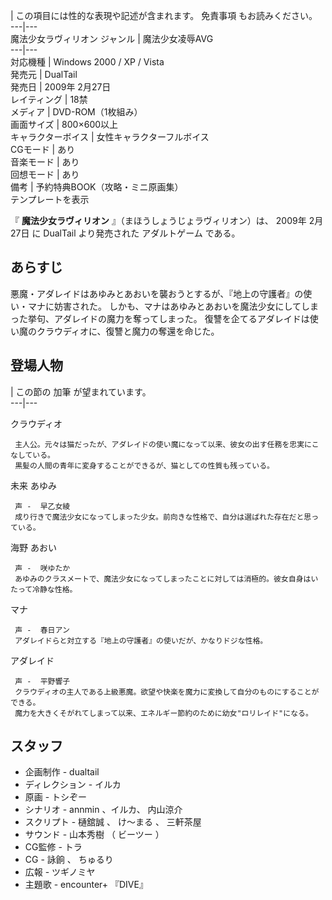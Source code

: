 |  この項目には性的な表現や記述が含まれます。  免責事項  もお読みください。  
---|---  
魔法少女ラヴィリオン  ジャンル  |  魔法少女凌辱AVG   
---|---  
対応機種  |  Windows 2000 / XP / Vista   
発売元  |  DualTail   
発売日  |  2009年  2月27日   
レイティング  |  18禁   
メディア  |  DVD-ROM（1枚組み）   
画面サイズ  |  800×600以上   
キャラクターボイス  |  女性キャラクターフルボイス   
CGモード  |  あり   
音楽モード  |  あり   
回想モード  |  あり   
備考  |  予約特典BOOK（攻略・ミニ原画集）   
テンプレートを表示  
  
『 **魔法少女ラヴィリオン** 』（まほうしょうじょラヴィリオン）は、  2009年  2月27日  に  DualTail  より発売された
アダルトゲーム  である。

##  あらすじ  

悪魔・アダレイドはあゆみとあおいを襲おうとするが、『地上の守護者』の使い・マナに妨害された。
しかも、マナはあゆみとあおいを魔法少女にしてしまった挙句、アダレイドの魔力を奪ってしまった。
復讐を企てるアダレイドは使い魔のクラウディオに、復讐と魔力の奪還を命じた。

##  登場人物  

|  この節の  加筆  が望まれています。  
---|---  
  
クラウディオ

     主人公。元々は猫だったが、アダレイドの使い魔になって以来、彼女の出す任務を忠実にこなしている。 
     黒髪の人間の青年に変身することができるが、猫としての性質も残っている。 
未来 あゆみ

     声 -  早乙女綾 
     成り行きで魔法少女になってしまった少女。前向きな性格で、自分は選ばれた存在だと思っている。 
海野 あおい

     声 -  咲ゆたか 
     あゆみのクラスメートで、魔法少女になってしまったことに対しては消極的。彼女自身はいたって冷静な性格。 
マナ

     声 -  春日アン 
     アダレイドらと対立する『地上の守護者』の使いだが、かなりドジな性格。 
アダレイド

     声 -  平野響子 
     クラウディオの主人である上級悪魔。欲望や快楽を魔力に変換して自分のものにすることができる。 
     魔力を大きくそがれてしまって以来、エネルギー節約のために幼女"ロリレイド"になる。 

##  スタッフ  

  * 企画制作 -  dualtail 
  * ディレクション - イルカ 
  * 原画 -  トシぞー 
  * シナリオ -  annmin  、イルカ、  内山涼介 
  * スクリプト -  樋舘誠  、  け～まる  、  三軒茶屋 
  * サウンド -  山本秀樹  （  ビーツー  ） 
  * CG監修 - トラ 
  * CG -  詠餉  、  ちゅるり 
  * 広報 -  ツギノミヤ 
  * 主題歌 -  encounter+  『DIVE』 

